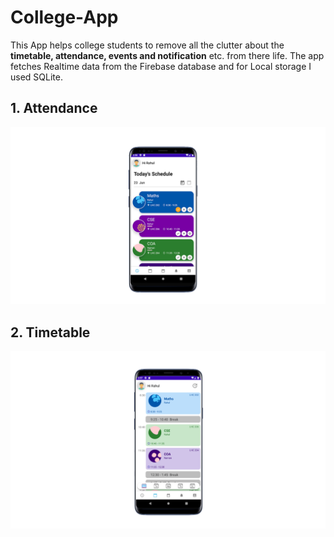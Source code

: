 # College-App
This App helps college students to remove all the clutter about the **timetable, attendance, events and notification** etc. from there life. The app fetches Realtime data from the Firebase database and for Local storage I used SQLite.
## 1. Attendance
![Attendance!](/displayImage/first.png "Philadelphia's Magic Gardens")
## 2. Timetable
![Attendance!](/displayImage/second.png "Philadelphia's Magic Gardens")
